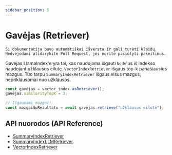 ```yaml
---
sidebar_position: 5
---
```


# Gavėjas (Retriever)

`Ši dokumentacija buvo automatiškai išversta ir gali turėti klaidų. Nedvejodami atidarykite Pull Request, jei norite pasiūlyti pakeitimus.`

Gavėjas LlamaIndex'e yra tai, kas naudojama išgauti `Node`'us iš indekso naudojant užklausos eilutę. `VectorIndexRetriever` išgaus top-k panašiausius mazgus. Tuo tarpu `SummaryIndexRetriever` išgaus visus mazgus, nepriklausomai nuo užklausos.

```typescript
const gavėjas = vector_index.asRetriever();
gavėjas.similarityTopK = 3;

// Išgaunami mazgai!
const mazgaiSuRezultatu = await gavėjas.retrieve("užklausos eilutė");
```

## API nuorodos (API Reference)

- [SummaryIndexRetriever](../../api/classes/SummaryIndexRetriever.md)
- [SummaryIndexLLMRetriever](../../api/classes/SummaryIndexLLMRetriever.md)
- [VectorIndexRetriever](../../api/classes/VectorIndexRetriever.md)
